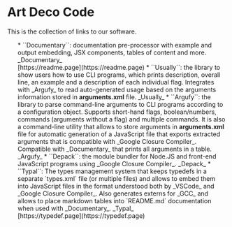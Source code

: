 # Art Deco Code

This is the collection of links to our software.

<ul>
  * ``Documentary``: documentation pre-processor with example and output embedding, JSX components, tables of content and more. <github-badge name="documentary" org="artdecocode" /> <npm-badge package="documentary">_Documentary_</npm-badge> <br/> [https://readme.page](https://readme.page)
  * ``Usually``: the library to show users how to use CLI programs, which prints description, overall line, an example and a description of each individual flag. Integrates with _Argufy_ to read auto-generated usage based on the arguments information stored in <strong>arguments.xml</strong> file. <github-badge name="usually" org="artdecocode" /> <npm-badge package="usually">_Usually_</npm-badge>
  * ``Argufy``: the library to parse command-line arguments to CLI programs according to a configuration object. Supports short-hand flags, boolean/numbers, commands (arguments without a flag) and multiple commands. It is also a command-line utility that allows to store arguments in <strong>arguments.xml</strong> file for automatic generation of a JavaScript file that exports extracted arguments that is compatible with _Google Closure Compiler_. Compatible with _Documentary_ that prints all arguments in a table. <github-badge name="argufy" org="artdecocode" /> <npm-badge package="argufy">_Argufy_</npm-badge>
  * ``Depack``: the module bundler for Node.JS and front-end JavaScript programs using _Google Closure Compiler_. <github-badge name="depack" org="dpck" /> <npm-badge package="depack">_Depack_</npm-badge>
  * ``Typal``: The types management system that keeps typedefs in a separate `types.xml` file (or multiple files) and allows to embed them into JavaScript files in the format understood both by _VSCode_ and _Google Closure Compiler_. Also generates externs for _GCC_ and allows to place markdown tables into `README.md` documentation when used with _Documentary_. <github-badge name="artdecocode" org="typal" /> <npm-badge package="typal">_Typal_</npm-badge><br/>[https://typedef.page](https://typedef.page)
</ul>

<section-break/>